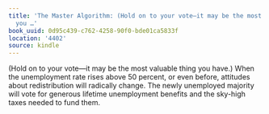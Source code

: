 ```yaml
---
title: 'The Master Algorithm: (Hold on to your vote—it may be the most valuable thing
  you …'
book_uuid: 0d95c439-c762-4258-90f0-bde01ca5833f
location: '4402'
source: kindle
---
```


(Hold on to your vote—it may be the most valuable thing you have.) When the unemployment rate rises above 50 percent, or even before, attitudes about redistribution will radically change. The newly unemployed majority will vote for generous lifetime unemployment benefits and the sky-high taxes needed to fund them.